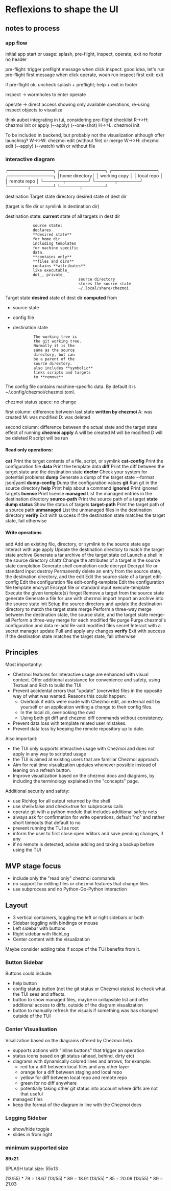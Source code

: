 # Reflexions to shape the UI

## notes to process

### app flow

initial app start or usage: splash, pre-flight, inspect, operate, exit
no footer no header

pre-flight: trigger preflight
message when click inspect: good idea, let's run pre-flight first
message when click operate, woah run inspect first
exit: exit


if pre-flight ok, uncheck splash + preflight; help + exit in footer

inspect -> wormholes to enter operate

operate -> direct access showing only available operations, re-using inspect objects to visualize

think aubot integrating in tui, considering pre-flight checklist
    R->>H: chezmoi init or apply (--apply) (--one-shot) <dotfiles-repo-url>
    H->>L: chezmoi init

To be included in backend, but probably not the visualization although offer launching?
    W->>W: chezmoi edit (without file) or merge <file>
    W->>H: chezmoi edit (--apply) (--watch) with or without file

### interactive diagram

┌──────────────┐    ┌──────────────┐    ┌──────────────┐    ┌──────────────┐
│home directory│    │ working copy │    │  local repo  │    │ remote repo  │
└──────┬───────┘    └──────┬───────┘    └──────┬───────┘    └──────┬───────┘

destination         Target state
directory           desired state
                    of dest dir


(target is file
dir or symlink in
destination dir)

destination state:
**current** state of
all targets in
dest dir

                source state:
                declares
                **desired state**
                for home dir
                including templates
                for machine specific
                data.
                **contains only**
                **files and dirs**
                contains **attributes**
                like executable_
                dot_, private_
                                    source directory
                                    stores the source state
                                    ~/.local/share/chezmoi

Target state
**desired** state
of dest dir
**computed** from
 - source state
 - config file
 - destination state

                The working tree is
                the git working tree.
                Normally it is the
                same as the source
                directory, but can
                be a parent of the
                source directory.
                also includes **symbolic**
                links scripts and targets
                to **remove**


The config file contains machine-specific data. By default it is ~/.config/chezmoi/chezmoi.toml.

chezmoi status
space: no change

first column: difference between last state **written by chezmoi**
              A: was created
              M: was modified
              D: was deleted

second column: difference between the actual state and the target state
               effect of running **chezmoi apply**
               A will be created
               M will be modified
               D will be deleted
               R script will be run

#### Read only operations:

**cat**                  Print the target contents of a file, script, or symlink
**cat-config**           Print the configuration file
**data**                 Print the template data
**diff**                Print the diff between the target state and the destination state
**doctor**               Check your system for potential problems
**dump**                 Generate a dump of the target state
    --format json|yaml
**dump-config**          Dump the configuration values
**git**                  Run git in the source directory
**help**                 Print help about a command
**ignored**              Print ignored targets
**license**              Print license
**managed**              List the managed entries in the destination directory
**source-path**          Print the source path of a target
**state dump**
**status**               Show the status of targets
**target-path**          Print the target path of a source path
**unmanaged**            List the unmanaged files in the destination directory
**verify**               Exit with success if the destination state matches the target state, fail otherwise

#### Write operations

add                  Add an existing file, directory, or symlink to the source state
age                  Interact with age
apply                Update the destination directory to match the target state
archive              Generate a tar archive of the target state
cd                   Launch a shell in the source directory
chattr               Change the attributes of a target in the source state
completion           Generate shell completion code
decrypt              Decrypt file or standard input
destroy              Permanently delete an entry from the source state, the destination directory, and the
edit                 Edit the source state of a target
edit-config          Edit the configuration file
edit-config-template Edit the configuration file template
encrypt              Encrypt file or standard input
execute-template     Execute the given template(s)
forget               Remove a target from the source state
generate             Generate a file for use with chezmoi
import               Import an archive into the source state
init                 Setup the source directory and update the destination directory to match the target state
merge                Perform a three-way merge between the destination state, the source state, and the target state
merge-all            Perform a three-way merge for each modified file
purge                Purge chezmoi's configuration and data
re-add               Re-add modified files
secret               Interact with a secret manager
update               Pull and apply any changes
**verify**               Exit with success if the destination state matches the target state, fail otherwise

## Principles

Most importantly:

- Chezmoi features for interactive usage are enhanced with visual context. Offer additional assistance for convenience and safety, using Textual and Rich to build the TUI.
- Prevent accidental errors that "update" (overwrite) files in the opposite way of what was wanted. Reasons this could happen:
    - Overlook if edits were made with Chezmoi edit, an external edit by yourself or an application writing a change to their config files.
    - In the local cli, overlooking the cwd
    - Using both git diff and chezmoi diff commands without consistency.
- Prevent data loss with template related user mistakes.
- Prevent data loss by keeping the remote repository up to date.

Also important:

- the TUI only supports interactive usage with Chezmoi and does not apply in any way to scripted usage
- the TUI is aimed at existing users that are familiar Chezmoi approach.
- Aim for real time visualization updates whenever possible instead of leaning on a refresh button.
- Improve visualization based on the chezmoi docs and diagrams, by including the terminology explained in the "concepts" page.

Additional security and safety:

- use Richlog for all output returned by the shell
- use shell=false and check=true for subprocess calls
- operate git with a python module that includes additional safety nets
- always ask for confirmation for write operations, default "no" and rather short timeouts that default to no
- prevent running the TUI as root
- inform the user to first close open editors and save pending changes, if any
- if no remote is detected, advise adding and taking a backup before using the TUI

## MVP stage focus
- include only the "read only" chezmoi commands
- no support for editing files or chezmoi features that change files
- use subprocess and no Python-Go-Python interaction

## Layout

- 3 vertical containers, toggling the left or right sidebars or both
- Sidebar toggling with bindings or mouse
- Left sidebar with buttons
- Right sidebar with RichLog
- Center content with the visualization

Maybe consider adding tabs if scope of the TUI benefits from it.

### Button Sidebar

Buttons could include:

- help button
- config status button (not the git status or Chezmoi status) to check what the TUI sees and affects.
- button to show managed files, maybe in collapsible list and offer additional access to diffs, outside of the diagram visualization
- button to manually refresh the visuals if something was has changed outside of the TUI

### Center Visualisation

Visalization based on the diagrams offered by Chezmoi help.

- supports actions with "inline buttons" that trigger an operation
- status icons based on git status (ahead, behind, dirty etc)
- diagrams with dynamically colored lines and arrows, for example:
    - red for a diff between local files and any other layer
    - orange for a diff between staging and local repo
    - yellow for diff between local repo and remote repo
    - green for no diff anywhere
    - potentially taking other git status into account where diffs are not that useful
- managed files
- keep the format of the diagram in line with the Chezmoi docs

### Logging Sidebar

- show/hide toggle
- slides in from right

### minimum supported size

**89x21**

SPLASH total size: 55x13

(13/55) * 79 = 18.67
(13/55) * 89 = 18.91
(13/55) * 85 = 20.09
(13/55) * 89 = 21.03

